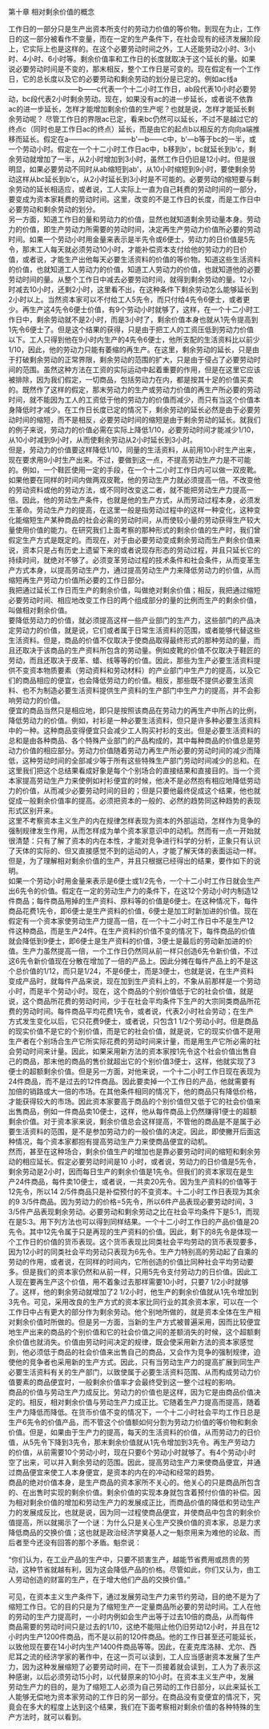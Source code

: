 第十章 相对剩余价值的概念

  
  
工作日的一部分只是生产出资本所支付的劳动力价值的等价物。到现在为止，工作日的这一部分被看作不变量，而在一定的生产条件下，在社会现有的经济发展阶段上，它实际上也是这样的。在这个必要劳动时间之外，工人还能劳动2小时、3小时、4小时、6小时等。剩余价值率和工作日的长度就取决于这个延长的量。如果说必要劳动时间是不变的，那末相反，整个工作日是可变的。现在假定有一个工作日，它的总长度以及它的必要劳动和剩余劳动的划分是已定的。例如ac线a——————————b——c代表一个十二小时工作日，ab段代表10小时必要劳动，bc段代表2小时剩余劳动。现在，如果没有ac的进一步延长，或者说不依靠ac的进一步延长，怎样才能增加剩余价值的生产呢？也就是说，怎样才能延长剩余劳动呢？
尽管工作日的界限ac已定，看来bc仍然可以延长，不过不是越过它的终点c（同时也是工作日ac的终点）延长，而是由它的起点b以相反的方向向a端推移而延长。假定在a—————————b'—b——c中，b'—b等于bc的一半，或一个劳动小时。假定在一个十二小时工作日ac中，b移到b'，bc就延长到b'c，剩余劳动就增加了一半，从2小时增加到3小时，虽然工作日仍旧是12小时。但是很明显，如果必要劳动不同时从ab缩短到ab'，从10小时缩短到9小时，要使剩余劳动这样从bc延长到b'c，从2小时延长到3小时是不可能的。必要劳动的缩短要与剩余劳动的延长相适应，或者说，工人实际上一直为自己耗费的劳动时间的一部分，要变成为资本家耗费的劳动时间。这里，改变的不是工作日的长度，而是工作日中必要劳动和剩余劳动的划分。  
另一方面，知道工作日的量和劳动力的价值，显然也就知道剩余劳动量本身。劳动力的价值，即生产劳动力所需要的劳动时间，决定再生产劳动力价值所必要的劳动时间。如果一个劳动小时用金量来表示是半先令或6便士，劳动力的日价值是5先令，那末工人每天就必须劳动10小时，才能补偿资本支付给他的劳动力的日价值，或者说，才能生产出他每天必要生活资料的价值的等价物。知道这些生活资料的价值，也就知道工人劳动力的价值，知道工人劳动力的价值，也就知道他的必要劳动时间的量。从整个工作日中减去必要劳动时间，就得到剩余劳动的量。12小时减去10小时，还剩2小时，这里看不出，在这种条件下剩余劳动怎么能够延长到2小时以上。当然资本家可以不付给工人5先令，而只付给4先令6便士，或者更少。再生产这4先令6便士价值，有9个劳动小时就够了，这样，在一个十二小时工作日中，剩余劳动就不是2小时，而是3小时了，剩余价值本身也就从1先令提高到1先令6便士了。但是这个结果的获得，只是由于把工人的工资压低到劳动力价值以下。工人只得到他在9小时内生产的4先令6便士，他所支配的生活资料比以前少1/10，因此，他的劳动力只能有萎缩的再生产。在这里，剩余劳动的延长，只是由于打破剩余劳动的正常界限，剩余劳动的范围的扩大，只是由于侵占了必要劳动时间的范围。虽然这种方法在工资的实际运动中起着重要的作用，但是在这里它应该被排除，因为我们假定，一切商品，包括劳动力在内，都是按其十足的价值买卖的。既然作了这样的假定，那末劳动力的生产或劳动力价值的再生产所必要的劳动时间，就不能因为工人的工资低于他的劳动力的价值而减少，而只有当这个价值本身降低时才减少。在工作日长度已定的情况下，剩余劳动的延长必然是由于必要劳动时间的缩短，而不是相反，必要劳动时间的缩短是由于剩余劳动的延长。就我们的例子来说，劳动力的价值必需在实际上降低1/10，必要劳动时间才能减少1/10，从10小时减到9小时，从而使剩余劳动从2小时延长到3小时。  
但是，劳动力的价值要这样降低1/10，同量的生活资料，从前用10小时生产出来，现在要求用9小时生产出来。不过，要做到这一点，不提高劳动生产力是不可能的。例如，一个鞋匠使用一定的手段，在一个十二小时工作日内可以做一双皮靴。如果他要在同样的时间内做两双皮靴，他的劳动生产力就必须提高一倍。不改变他的劳动资料或他的劳动方法，或不同时改变这二者，就不能把劳动生产力提高一倍。因此，他的劳动生产条件，也就是他的生产方式，从而劳动过程本身，必须发生革命。劳动生产力的提高，在这里一般是指劳动过程中的这样一种变化，这种变化能缩短生产某种商品的社会必需的劳动时间，从而使较小量的劳动获得生产较大量使用价值的能力。在研究我们上面考察的那种形式的剩余价值的生产时，我们曾假定生产方式是既定的。而现在，对于由必要劳动变成剩余劳动而生产剩余价值来说，资本只是占有历史上遗留下来的或者说现存形态的劳动过程，并且只延长它的持续时间，就绝对不够了。必须变革劳动过程的技术条件和社会条件，从而变革生产方式本身，以提高劳动生产力，通过提高劳动生产力来降低劳动力的价值，从而缩短再生产劳动力价值所必要的工作日部分。  
我把通过延长工作日而生产的剩余价值，叫做绝对剩余价值；相反，我把通过缩短必要劳动时间、相应地改变工作日的两个组成部分的量的比例而生产的剩余价值，叫做相对剩余价值。  
要降低劳动力的价值，就必须提高这样一些产业部门的生产力，这些部门的产品决定劳动力的价值，就是说，它们或者属于日常生活资料的范围，或者能够代替这些生活资料。但是，商品的价值不仅取决于使商品取得最终形式的那种劳动的量，而且还取决于该商品的生产资料所包含的劳动量。例如皮靴的价值不仅取决于鞋匠的劳动，而且还取决于皮革、蜡、线等等的价值。因此，那些为生产必要生活资料提供不变资本物质要素（劳动资料和劳动材料）的产业部门中生产力的提高，以及它们的商品相应的便宜，也会降低劳动力的价值。相反，那些既不提供必要生活资料、也不为制造必要生活资料提供生产资料的生产部门中生产力的提高，并不会影响劳动力的价值。  
便宜的商品当然只是相应地，即只是按照该商品在劳动力的再生产中所占的比例，降低劳动力的价值。例如，衬衫是一种必要生活资料，但只是许多种必要生活资料中的一种。这种商品变得便宜只会减少工人购买衬衫的支出。但是必要生活资料的总和是由各种商品、各个特殊产业部门的产品构成的，其中每种商品的价值总是劳动力价值的相应部分。劳动力价值随着劳动力再生产所必要的劳动时间的减少而降低，这种劳动时间的全部减少等于所有这些特殊生产部门劳动时间减少的总和。在这里我们把这个总结果看成好象是每个个别场合的直接结果和直接目的。当一个资本家提高劳动生产力来使例如衬衫便宜的时候，他决不是必然抱有相应地降低劳动力的价值，从而减少必要劳动时间的目的；但是只要他最终促成这个结果，他也就促成一般剩余价值率的提高。必须把资本的一般的、必然的趋势同这种趋势的表现形式区别开来。  
这里不考察资本主义生产的内在规律怎样表现为资本的外部运动，怎样作为竞争的强制规律发生作用，从而怎样成为单个资本家意识中的动机。然而有一点一开始就很清楚：只有了解了资本的内在本性，才能对竞争进行科学的分析，正象只有认识了天体的实际的、但又直接感觉不到的运动的人，才能了解天体的表面运动一样。但是，为了理解相对剩余价值的生产，并且只根据已经得出的结果，要作如下的说明。  
如果一个劳动小时用金量来表示是6便士或1/2先令，一个十二小时工作日就会生产出6先令的价值。假定在一定的劳动生产力的条件下，在这12个劳动小时内制造12件商品；每件商品用掉的生产资料、原料等的价值是6便士。在这种情况下，每件商品花费1先令，即6便士是生产资料的价值，6便士是加工时新加进的价值。现在假定有一个资本家使劳动生产力提高一倍，在一个十二小时工作日中不是生产12件这种商品，而是生产24件。在生产资料的价值不变的情况下，每件商品的价值就会降低到9便士，即6便士是生产资料的价值，3便士是最后的劳动新加进的价值。生产力虽然提高一倍，一个工作日仍然同从前一样只创造6先令新价值，不过这6先令新价值现在分散在增加了一倍的产品上。因此分摊在每件产品上的不是这个总价值的1/12，而只是1/24，不是6便士，而是3便士，也就是说，在生产资料变成产品时，就每件产品来说，现在加到生产资料上的，不象从前那样是一个劳动小时，而是半个劳动小时。现在，这个商品的个别价值低于它的社会价值，就是说，这个商品所花费的劳动时间，少于在社会平均条件下生产的大宗同类商品所花费的劳动时间。每件商品平均花费1先令，或者说，代表2小时社会劳动；在生产方式发生变化以后，它只花费9便士，或者说，只包含1
1/2个劳动小时。但是商品的现实价值不是它的个别价值，而是它的社会价值，就是说，它的现实价值不是用生产者在个别场合生产它所实际花费的劳动时间来计量，而是用生产它所必需的社会劳动时间来计量。因此，如果采用新方法的资本家按1先令这个社会价值出售自己的商品，那末他的商品的售价就超出它的个别价值3便士，这样，他就实现了3便士的超额剩余价值。但是另一方面，对他来说，一个十二小时工作日现在表现为24件商品，而不是过去的12件商品。因此要卖掉一个工作日的产品，他就需要有加倍的销路或大一倍的市场。在其他条件相同的情况下，他的商品只有降低价格，才能获得较大的市场。因此资本家要高于商品的个别价值但又低于它的社会价值来出售商品，例如一件商品卖10便士，这样，他从每件商品上仍然赚得1便士的超额剩余价值。对于资本家来说，剩余价值总会这样提高，不管他的商品是不是属于必要生活资料的范围，是不是参加劳动力的一般价值的决定。因此，即使撇开后面这种情况，每个资本家都抱有提高劳动生产力来使商品便宜的动机。  
然而，甚至在这种场合，剩余价值生产的增加也是靠必要劳动时间的缩短和剩余劳动的相应延长。假定必要劳动时间是10
小时，或者说，劳动力的日价值是5先令，剩余劳动是2小时，因而每日生产的剩余价值是1先令。但我们的资本家现在是生产24件商品，每件卖10便士，或者说，一共卖20先令。因为生产资料的价值等于12先令，所以14
2/5件商品只是补偿预付的不变资本。十二小时工作日表现为其余的9
3/5件商品。因为劳动力的价格=5先令，所以6件产品表现必要劳动时间，3
3/5件产品表现剩余劳动。必要劳动和剩余劳动之比在社会平均条件下是5:1，而现在是5:3。用下列方法也可以得到同样结果。一个十二小时工作日的产品价值是20先令。其中12先令属于只是再现的生产资料的价值。因此，剩下的8先令是体现一个工作日的价值的货币表现。这个货币表现比同类社会平均劳动的货币表现要多，因为12小时的同类社会平均劳动只表现为6先令。生产力特别高的劳动起了自乘的劳动的作用，或者说，在同样的时间内，它所创造的价值比同种社会平均劳动要多。但是我们的资本家仍然和从前一样，只用5先令支付劳动力的日价值。因此工人现在要再生产这个价值，用不着象过去那样需要10小时，只要7
1/2小时就够了。这样，他的剩余劳动就增加了2
1/2小时，他生产的剩余价值就从1先令增加到3先令。可见，采用改良的生产方式的资本家比同行业的其余资本家，可以在一个工作日中占有更大的部分作为剩余劳动。他个别地所做的，就是资本全体在生产相对剩余价值时所做的。但是另一方面，当新的生产方式被普遍采用，因而比较便宜地生产出来的商品的个别价值和它的社会价值之间的差额消失的时候，这个超额剩余价值也就消失。价值由劳动时间决定的规律，既会使采用新方法的资本家感觉到，他必须低于商品的社会价值来出售自己的商品，又会作为竞争的强制规律，迫使他的竞争者也采用新的生产方式。因此，只有当劳动生产力的提高扩展到同生产必要生活资料有关的生产部门，以致使属于必要生活资料范围、从而构成劳动力价值要素的商品便宜时，一般剩余价值率才会最终受到这一整个过程的影响。  
商品的价值与劳动生产力成反比。劳动力的价值也是这样，因为它是由商品价值决定的。相反，相对剩余价值与劳动生产力成正比。它随着生产力提高而提高，随着生产力降低而降低。在货币价值不变的情况下，一个十二小时社会平均工作日总是生产6先令的价值产品，而不管这个价值额如何分割为劳动力价值的等价物和剩余价值。但是，如果由于生产力的提高，每天的生活资料的价值，从而劳动力的日价值，从5先令下降到3先令，那末剩余价值就从1先令增加到3先令。再生产劳动力的价值，从前需要10个劳动小时，现在只要6个劳动小时就够了。有4个劳动小时空了出来，可以并入剩余劳动的范围。因此，提高劳动生产力来使商品便宜，并通过商品便宜来使工人本身便宜，是资本的内在的冲动和经常的趋势。  
商品的绝对价值本身，是生产商品的资本家所不关心的。他关心的只是商品所包含的、在出售时实现的剩余价值。剩余价值的实现本身就包含着预付价值的补偿。因为相对剩余价值的增加和劳动生产力的发展成正比，而商品价值的降低和劳动生产力的发展成反比，也就是说，因为同一过程使商品便宜，并使商品中包含的剩余价值提高，所以就揭示了一个谜：为什么只是关心生产交换价值的资本家，总是力求降低商品的交换价值；这也就是政治经济学奠基人之一魁奈用来为难他的论敌、而后者至今还没有回答的那个矛盾。魁奈说：  
  


“你们认为，在工业产品的生产中，只要不损害生产，越能节省费用或昂贵的劳动，这种节省就越有利，因为这会降低产品的价格。尽管如此，你们又认为，由工人劳动创造的财富的生产，在于增大他们产品的交换价值。”

  
可见，在资本主义生产条件下，通过发展劳动生产力来节约劳动，目的绝不是为了缩短工作日。它的目的只是为了缩短生产一定量商品所必要的劳动时间。工人在他的劳动的生产力提高时，一小时内例如会生产出等于过去10倍的商品，从而每件商品需要的劳动时间只是过去的1/10，这绝不能阻止他仍旧劳动12小时，并且在12小时内生产1200件商品，而不是以前的120件商品。他的工作日甚至还可能延长，以致他现在要在14小时内生产1400件商品等等。因此，在麦克库洛赫、尤尔、西尼耳之流的经济学家的著作中，在这一页可以读到，工人应当感谢资本发展了生产力，因为这种发展缩短了必要劳动时间，在下一页接着就会读到，工人为了表示这种感谢，以后必须劳动15小时，以代替原来的10小时。在资本主义生产中，发展劳动生产力的目的，是为了缩短工人必须为自己劳动的工作日部分，以此来延长工人能够无偿地为资本家劳动的工作日的另一部分。在商品没有变便宜的情况下，究竟会在多大的程度上达到这个结果，我们在下面考察相对剩余价值的各种特殊的生产方法时，就可以看到。
